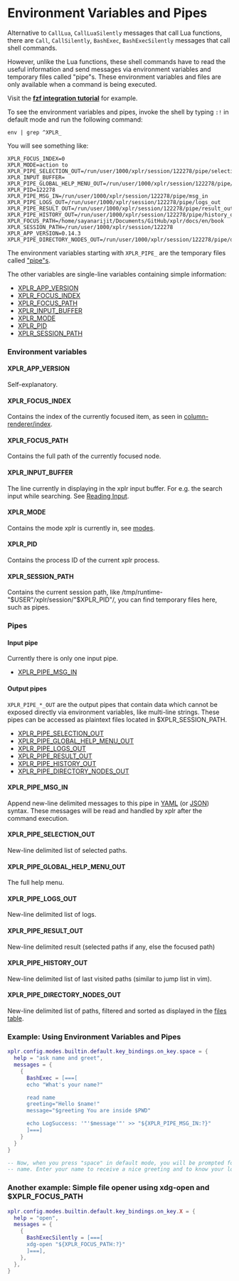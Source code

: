 # Environment Variables and Pipes

Alternative to `CallLua`, `CallLuaSilently` messages that call Lua functions,
there are `Call`, `CallSilently`, `BashExec`, `BashExecSilently` messages
that call shell commands.

However, unlike the Lua functions, these shell commands have to read the useful
information and send messages via environment variables and temporary files
called "pipe"s. These environment variables and files are only available when
a command is being executed.

Visit the [**fzf integration tutorial**][19]
for example.

To see the environment variables and pipes, invoke the shell by typing `:!` in default
mode and run the following command:

```
env | grep ^XPLR_
```

You will see something like:

```
XPLR_FOCUS_INDEX=0
XPLR_MODE=action to
XPLR_PIPE_SELECTION_OUT=/run/user/1000/xplr/session/122278/pipe/selection_out
XPLR_INPUT_BUFFER=
XPLR_PIPE_GLOBAL_HELP_MENU_OUT=/run/user/1000/xplr/session/122278/pipe/global_help_menu_out
XPLR_PID=122278
XPLR_PIPE_MSG_IN=/run/user/1000/xplr/session/122278/pipe/msg_in
XPLR_PIPE_LOGS_OUT=/run/user/1000/xplr/session/122278/pipe/logs_out
XPLR_PIPE_RESULT_OUT=/run/user/1000/xplr/session/122278/pipe/result_out
XPLR_PIPE_HISTORY_OUT=/run/user/1000/xplr/session/122278/pipe/history_out
XPLR_FOCUS_PATH=/home/sayanarijit/Documents/GitHub/xplr/docs/en/book
XPLR_SESSION_PATH=/run/user/1000/xplr/session/122278
XPLR_APP_VERSION=0.14.3
XPLR_PIPE_DIRECTORY_NODES_OUT=/run/user/1000/xplr/session/122278/pipe/directory_nodes_out
```

The environment variables starting with `XPLR_PIPE_` are the temporary files
called ["pipe"s][18].

The other variables are single-line variables containing simple information:

- [XPLR_APP_VERSION][30]
- [XPLR_FOCUS_INDEX][31]
- [XPLR_FOCUS_PATH][32]
- [XPLR_INPUT_BUFFER][33]
- [XPLR_MODE][34]
- [XPLR_PID][35]
- [XPLR_SESSION_PATH][36]

### Environment variables

#### XPLR_APP_VERSION

Self-explanatory.

#### XPLR_FOCUS_INDEX

Contains the index of the currently focused item, as seen in [column-renderer/index][10].

#### XPLR_FOCUS_PATH

Contains the full path of the currently focused node.

#### XPLR_INPUT_BUFFER

The line currently in displaying in the xplr input buffer. For e.g. the search input while searching. See [Reading Input][37].

#### XPLR_MODE

Contains the mode xplr is currently in, see [modes][11].

#### XPLR_PID

Contains the process ID of the current xplr process.

#### XPLR_SESSION_PATH

Contains the current session path, like /tmp/runtime-"$USER"/xplr/session/"$XPLR_PID"/, you can find temporary files here, such as pipes.

### Pipes

#### Input pipe

Currently there is only one input pipe.

- [XPLR_PIPE_MSG_IN][20]

#### Output pipes

`XPLR_PIPE_*_OUT` are the output pipes that contain data which cannot be
exposed directly via environment variables, like multi-line strings.
These pipes can be accessed as plaintext files located in $XPLR_SESSION_PATH.

- [XPLR_PIPE_SELECTION_OUT][21]
- [XPLR_PIPE_GLOBAL_HELP_MENU_OUT][22]
- [XPLR_PIPE_LOGS_OUT][23]
- [XPLR_PIPE_RESULT_OUT][24]
- [XPLR_PIPE_HISTORY_OUT][25]
- [XPLR_PIPE_DIRECTORY_NODES_OUT][26]

#### XPLR_PIPE_MSG_IN

Append new-line delimited messages to this pipe in [YAML][27]
(or [JSON][7]) syntax. These messages will be read and
handled by xplr after the command execution.

#### XPLR_PIPE_SELECTION_OUT

New-line delimited list of selected paths.

#### XPLR_PIPE_GLOBAL_HELP_MENU_OUT

The full help menu.

#### XPLR_PIPE_LOGS_OUT

New-line delimited list of logs.

#### XPLR_PIPE_RESULT_OUT

New-line delimited result (selected paths if any, else the focused path)

#### XPLR_PIPE_HISTORY_OUT

New-line delimited list of last visited paths (similar to jump list in vim).

#### XPLR_PIPE_DIRECTORY_NODES_OUT

New-line delimited list of paths, filtered and sorted as displayed in the
[files table][28].

### Example: Using Environment Variables and Pipes

```lua
xplr.config.modes.builtin.default.key_bindings.on_key.space = {
  help = "ask name and greet",
  messages = {
    {
      BashExec = [===[
      echo "What's your name?"

      read name
      greeting="Hello $name!"
      message="$greeting You are inside $PWD"

      echo LogSuccess: '"'$message'"' >> "${XPLR_PIPE_MSG_IN:?}"
      ]===]
    }
  }
}

-- Now, when you press "space" in default mode, you will be prompted for your
-- name. Enter your name to receive a nice greeting and to know your location.
```

### Another example: Simple file opener using xdg-open and $XPLR_FOCUS_PATH

```lua
xplr.config.modes.builtin.default.key_bindings.on_key.X = {
  help = "open",
  messages = {
    {
      BashExecSilently = [===[
      xdg-open "${XPLR_FOCUS_PATH:?}"
      ]===],
    },
  },
}
```

[7]: https://www.json.org
[10]: column-renderer.md#index
[11]: modes.md#modes
[18]: #pipes
[19]: configure-key-bindings.md#tutorial-adding-a-new-mode
[20]: #xplr_pipe_msg_in
[21]: #xplr_pipe_selection_out
[22]: #xplr_pipe_global_help_menu_out
[23]: #xplr_pipe_logs_out
[24]: #xplr_pipe_result_out
[25]: #xplr_pipe_history_out
[26]: #xplr_pipe_directory_nodes_out
[27]: https://www.yaml.org
[28]: layout.md#table
[30]: #xplr_app_version
[31]: #xplr_focus_index
[32]: #xplr_focus_path
[33]: #xplr_input_buffer
[34]: #xplr_mode
[35]: #xplr_pid
[36]: #xplr_session_path
[37]: messages.md#reading-input
